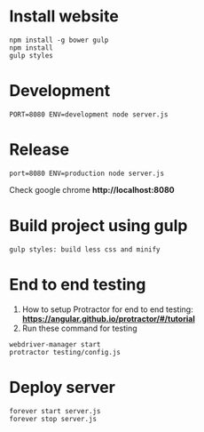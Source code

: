 # Install website
```
npm install -g bower gulp
npm install
gulp styles
```

# Development
```
PORT=8080 ENV=development node server.js
```

# Release
```
port=8080 ENV=production node server.js
```

Check google chrome **http://localhost:8080**

# Build project using gulp #
```
gulp styles: build less css and minify
```

# End to end testing
1. How to setup Protractor  for end to end testing:
**https://angular.github.io/protractor/#/tutorial**
2. Run these command for testing
```
webdriver-manager start
protractor testing/config.js
```
# Deploy server
```
forever start server.js
forever stop server.js
```


